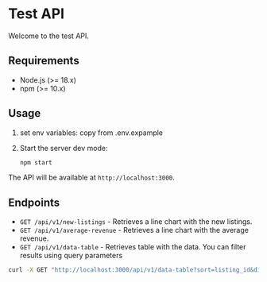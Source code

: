 # Test API

Welcome to the test API.

## Requirements

- Node.js (>= 18.x)
- npm (>= 10.x)

## Usage

1. set env variables: copy from .env.expample

2. Start the server dev mode:

    ```bash
    npm start
    ```

The API will be available at `http://localhost:3000`.

## Endpoints

- `GET /api/v1/new-listings` - Retrieves a line chart with the new listings.
- `GET /api/v1/average-revenue` - Retrieves a line chart with the average revenue.
- `GET /api/v1/data-table` - Retrieves table with the data. You can filter results using query parameters
```bash
curl -X GET "http://localhost:3000/api/v1/data-table?sort=listing_id&direction=asc"
```
